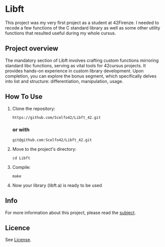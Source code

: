 <h1>Libft</h1>

This project was my very first project as a student at 42Firenze. I needed to recode a few functions of the C standard library as well as some other utility functions that resulted useful during my whole cursus.

<h2>Project overview</h2>

The mandatory section of Libft involves crafting custom functions mirroring standard libc functions, serving as vital tools for 42cursus projects. It provides hands-on experience in custom library development. Upon completion, you can explore the bonus segment, which specifically delves into list and structure: differentiation, manipulation, usage.

<h2>How To Use</h2>
<ol>
  <li>Clone the repository:</li>
  <pre><code>https://github.com/Scelfo42/Libft_42.git</code></pre>
  <h3>or with</h3>
  <pre><code>git@github.com:Scelfo42/Libft_42.git</code></pre>
  <li>Move to the project's directory:</li>
  <pre><code>cd Libft</code></pre>
  <li>Compile:</li>
  <pre><code>make</code></pre>
  <li>Now your library (libft.a) is ready to be used</li>
</ol>
<h2>Info</h2>
For more information about this project, please read the <a href="https://github.com/Scelfo42/Libft_42/blob/main/Libft_en.subject.pdf">subject</a>.
<h2>Licence</h2>
See <a href="https://github.com/Scelfo42/Libft_42/blob/main/LICENSE">License</a>.